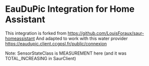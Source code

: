 # EauDuPic Integration for Home Assistant

This integration is forked from https://github.com/LouisForaux/saur-homeassistant
And adapted to work with this water provider https://eaudupic.client.ccgpsl.fr/public/connexion

Note: SensorStateClass is MEASUREMENT here (and it was TOTAL_INCREASING in SaurClient)
